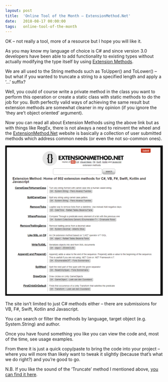 ```yaml
---
layout: post
title:  'Online Tool of the Month – ExtensionMethod.Net'
date:   2018-08-17 00:00:00
tags:   online-tool-of-the-month
---
```

OK – not really a tool, more of a resource but I hope you will like it.

As you may know my language of choice is C# and since version 3.0 developers have been able to add functionality to existing types without actually modifying the type itself by using <a href='https://docs.microsoft.com/en-us/dotnet/csharp/programming-guide/classes-and-structs/extension-methods' target='_blank'>Extension Methods</a>.

We are all used to the String methods such as ToUpper() and ToLower() – but what if you wanted to truncate a string to a specified length and apply a ‘…’ suffix?

Well, you could of course write a private method in the class you want to perform this operation or create a static class with static methods to do the job for you. Both perfectly valid ways of achieving the same result but extension methods are somewhat cleaner in my opinion (if you ignore the ‘they are’t object oriented’ argument).

Now you can read all about Extension Methods using the above link but as with things like RegEx, there is not always a need to reinvent the wheel and the <a href='http://extensionmethod.net/' target='_blank'>ExtensionMethod.Net</a> website is basically a collection of user submitted methods which address common needs (or even the not so-common ones).

![extension method dot net website](/assets/images/extension_method-net.png)

The site isn’t limited to just C# methods either – there are submissions for VB, F#, Swift, Kotlin and Javascript.

You can search or filter the methods by language, target object (e.g. System.String) and author.

Once you have found something you like you can view the code and, most of the time, see usage examples.

From there it is just a quick copy/paste to bring the code into your project – where you will more than likely want to tweak it slightly (because that’s what we do right?) and you’re good to go.

N.B. If you like the sound of the ‘Truncate’ method I mentioned above, <a href='http://extensionmethod.net/1623/csharp/string/truncate' target='_blank'>you can find it here</a>.